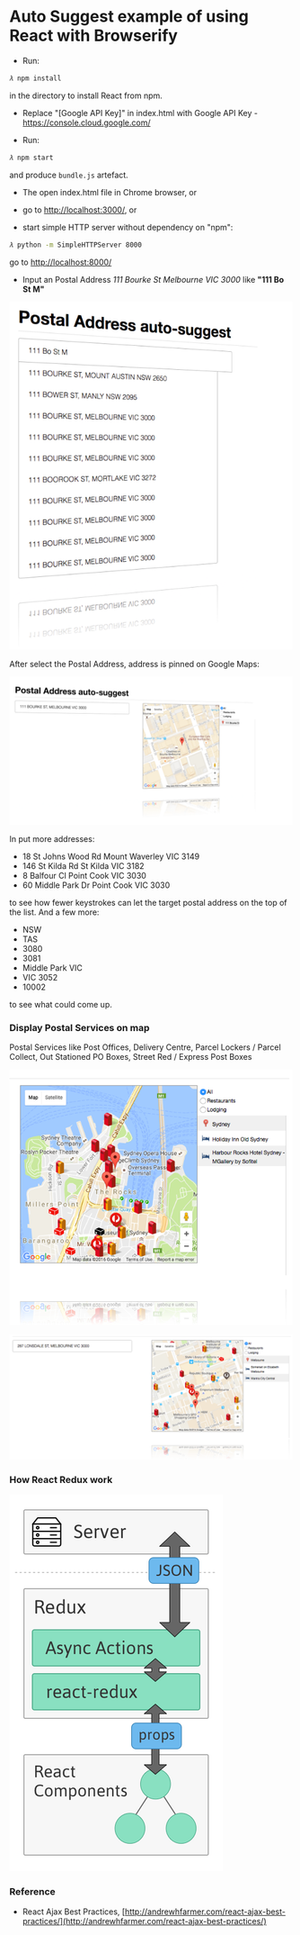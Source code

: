 # Auto Suggest example of using React with Browserify

- Run: 

```sh
𝜆 npm install
``` 

in the directory to install React from npm. 

- Replace "[Google API Key]" in index.html with Google API Key - https://console.cloud.google.com/

- Run:

```sh
𝜆 npm start
```

and produce `bundle.js` artefact. 

- The open index.html file in Chrome browser, or

- go to [http://localhost:3000/](http://localhost:3000/), or

- start simple HTTP server without dependency on "npm":

```sh
𝜆 python -m SimpleHTTPServer 8000

```

go to [http://localhost:8000/](http://localhost:8000/)

- Input an Postal Address _111 Bourke St Melbourne VIC 3000_ like **"111 Bo St M"**

![alt text](https://raw.githubusercontent.com/TerrenceMiao/ReactJS/master/auto-suggest/Postal%20Address%20-%20111%20Bourke%20St.png "111 Bourke St Melbourne VIC 3000")

After select the Postal Address, address is pinned on Google Maps:

![alt text](https://raw.githubusercontent.com/TerrenceMiao/ReactJS/master/auto-suggest/Postal%20Address%20-%20111%20Bourke%20St%20on%20Google%20Maps.png "111 Bourke St Melbourne VIC 3000 on Google Maps")

In put more addresses:

- 18 St Johns Wood Rd Mount Waverley VIC 3149 
- 146 St Kilda Rd St Kilda VIC 3182
- 8 Balfour Cl Point Cook VIC 3030
- 60 Middle Park Dr Point Cook VIC 3030

to see how fewer keystrokes can let the target postal address on the top of the list. And a few more:

- NSW
- TAS
- 3080
- 3081
- Middle Park VIC
- VIC 3052
- 10002

to see what could come up.

### Display Postal Services on map

Postal Services like Post Offices, Delivery Centre, Parcel Lockers / Parcel Collect, Out Stationed PO Boxes, Street Red / Express Post Boxes  

![alt text](https://raw.githubusercontent.com/TerrenceMiao/ReactJS/master/auto-suggest/Postal%20Services%20on%20Google%20Maps.png "Postal Services on map")

![alt text](https://raw.githubusercontent.com/TerrenceMiao/ReactJS/master/auto-suggest/Postal%20Services%20on%20Google%20Maps%20after%20search.png "Postal Services on map after search")

### How React Redux work

![alt text](https://raw.githubusercontent.com/TerrenceMiao/ReactJS/master/auto-suggest/Redux%20Async%20Actions.png "Redux in React Delegation Model")

### Reference

- React Ajax Best Practices, [http://andrewhfarmer.com/react-ajax-best-practices/](http://andrewhfarmer.com/react-ajax-best-practices/)
